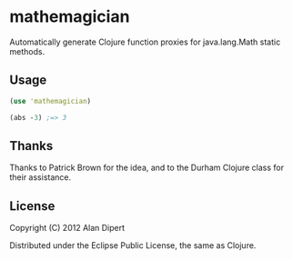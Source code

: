 # mathemagician

Automatically generate Clojure function proxies for java.lang.Math static methods.

## Usage

```clojure
(use 'mathemagician)

(abs -3) ;=> 3
```

## Thanks

Thanks to Patrick Brown for the idea, and to the Durham Clojure class for their assistance.

## License

Copyright (C) 2012 Alan Dipert

Distributed under the Eclipse Public License, the same as Clojure.
